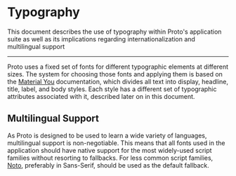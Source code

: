 # Typography

This document describes the use of typography within Proto's application suite as well as its implications regarding internationalization and multilingual support

---

Proto uses a fixed set of fonts for different typographic elements at different sizes.
The system for choosing those fonts and applying them is based on the [Material You](https://m3.material.io/styles/typography/type-scale-tokens) documentation, which divides all text into display, headline, title, label, and body styles.
Each style has a different set of typographic attributes associated with it, described later on in this document.

## Multilingual Support

As Proto is designed to be used to learn a wide variety of languages, multilingual support is non-negotiable.
This means that all fonts used in the application should have native support for the most widely-used script families without resorting to fallbacks.
For less common script families, [Noto](https://fonts.google.com/noto), preferably in Sans-Serif, should be used as the default fallback.
